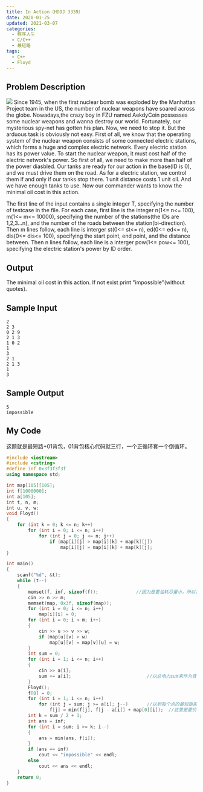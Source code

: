 ```yaml
---
title: In Action（HDOJ 3339）
date: 2020-01-25
updated: 2021-03-07
categories:
  - 程序人生
  - C/C++
  - 最短路
tags:
  - C++
  - Floyd
---
```


## Problem Description 

![](https://img.blueflame.org.cn/images/2021/03/07/e5ff37ab6314.jpg)
Since 1945, when the first nuclear bomb was exploded by the Manhattan Project team in the US, the number of nuclear weapons have soared across the globe.
Nowadays,the crazy boy in FZU named AekdyCoin possesses some nuclear weapons and wanna destroy our world. Fortunately, our mysterious spy-net has gotten his plan. Now, we need to stop it.
But the arduous task is obviously not easy. First of all, we know that the operating system of the nuclear weapon consists of some connected electric stations, which forms a huge and complex electric network. Every electric station has its power value. To start the nuclear weapon, it must cost half of the electric network's power. So first of all, we need to make more than half of the power diasbled. Our tanks are ready for our action in the base(ID is 0), and we must drive them on the road. As for a electric station, we control them if and only if our tanks stop there. 1 unit distance costs 1 unit oil. And we have enough tanks to use.
Now our commander wants to know the minimal oil cost in this action.

The first line of the input contains a single integer T, specifying the number of testcase in the file.
For each case, first line is the integer n(1<= n<= 100), m(1<= m<= 10000), specifying the number of the stations(the IDs are 1,2,3...n), and the number of the roads between the station(bi-direction).
Then m lines follow, each line is interger st(0<= st<= n), ed(0<= ed<= n), dis(0<= dis<= 100), specifying the start point, end point, and the distance between.
Then n lines follow, each line is a interger pow(1<= pow<= 100), specifying the electric station's power by ID order. 

## Output 

The minimal oil cost in this action.
If not exist print "impossible"(without quotes).

## Sample Input 

```
2
2 3
0 2 9
2 1 3
1 0 2
1
3
2 1
2 1 3
1
3
```

## Sample Output 

```
5
impossible
```

## My Code

<p>这题就是最短路+01背包，01背包核心代码就三行，一个正循环套一个倒循环。</p>

```cpp
#include <iostream>
#include <cstring>
#define inf 0x3f3f3f3f
using namespace std;

int map[105][105];
int f[1000000];
int a[105];
int t, n, m;
int u, v, w;
void Floyd()
{
    for (int k = 0; k <= n; k++)
        for (int i = 0; i <= n; i++)
            for (int j = 0; j <= n; j++)
                if (map[i][j] > map[i][k] + map[k][j])
                    map[i][j] = map[i][k] + map[k][j];
}

int main()
{
    scanf("%d", &t);
    while (t--)
    {
        memset(f, inf, sizeof(f));              //因为是要油耗尽量小，所以初始赋无穷大
        cin >> n >> m;
        memset(map, 0x3f, sizeof(map));
        for (int i = 0; i <= n; i++)
            map[i][i] = 0;
        for (int i = 0; i < m; i++)
        {
            cin >> u >> v >> w;
            if (map[u][v] > w)
                map[u][v] = map[v][u] = w;
        }
        int sum = 0;
        for (int i = 1; i <= n; i++)
        {
            cin >> a[i];
            sum += a[i];                            //以总电力sum来作为背包容量
        }
        Floyd();
        f[0] = 0;
        for (int i = 1; i <= n; i++)
            for (int j = sum; j >= a[i]; j--)       //以到每个点的最短距离作为东西的价值
                f[j] = min(f[j], f[j - a[i]] + map[0][i]);  //这里是要价值也就是油耗尽可能小，所以是min
        int k = sum / 2 + 1;
        int ans = inf;
        for (int i = sum; i >= k; i--)
        {
            ans = min(ans, f[i]);
        }
        if (ans == inf)
            cout << "impossible" << endl;
        else
            cout << ans << endl;
    }
    return 0;
}
```
